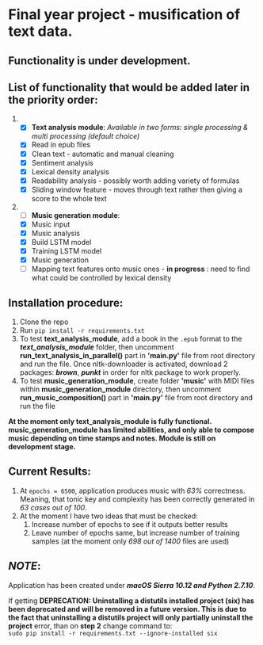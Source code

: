 # Final year project - musification of text data.

## **Functionality is under development.**

## List of functionality that would be added later in the priority order:

1. - [x] **Text analysis module**: _Available in two forms: single processing & multi processing (default choice)_
   - [x] Read in epub files
   - [x] Clean text - automatic and manual cleaning
   - [x] Sentiment analysis
   - [x] Lexical density analysis
   - [x] Readability analysis - possibly worth adding variety of formulas
   - [x] Sliding window feature - moves through text rather then giving a score to the whole text

2. - [ ] **Music generation module**:
   - [x] Music input
   - [x] Music analysis
   - [x] Build LSTM model
   - [x] Training LSTM model
   - [x] Music generation
   - [ ] Mapping text features onto music ones - **in progress** : need to find what could be controlled by lexical density

## Installation procedure:
  1. Clone the repo
  2. Run `pip install -r requirements.txt`
  3. To test **text_analysis_module**, add a book in the `.epub` format to the _**text_analysis_module**_ folder, then uncomment __run_text_analysis_in_parallel()__ part in __'main.py'__ file from root directory and run the file. Once nltk-downloader is activated, download 2 packages: _**brown**_, _**punkt**_ in order for nltk package to work properly.
  4. To test **music_generation_module**, create folder __'music'__ with MIDI files within **music_generation_module** directory, then uncomment __run_music_composition()__ part in __'main.py'__ file from root directory and run the file

**At the moment only text_analysis_module is fully functional. music_generation_module has limited abilities, and only
able to compose music depending on time stamps and notes. Module is still on development stage.**

## Current Results:
  1. At `epochs = 6500`, application produces music with *63%* correctness. Meaning, that tonic key and complexity has been correctly generated in *63 cases out of 100*.
  2. At the moment I have two ideas that must be checked:
      1. Increase number of epochs to see if it outputs better results
      2. Leave number of epochs same, but increase number of training samples (at the moment only *698 out of 1400* files are used)

## **_NOTE_**:
Application has been created under _**macOS Sierra 10.12 and Python 2.7.10**_.

If getting **DEPRECATION: Uninstalling a distutils installed project (six) has
been deprecated and will be removed in a future version. This is due to the fact
that uninstalling a distutils project will only partially uninstall the project**
error, than on **step 2** change command to:  
`sudo pip install -r requirements.txt --ignore-installed six`
